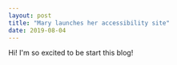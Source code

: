 ```yaml
---
layout: post
title: "Mary launches her accessibility site"
date: 2019-08-04
---
```

Hi! I'm so excited to be start this blog! 
